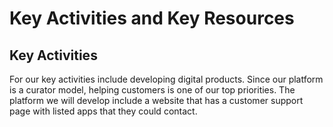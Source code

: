 # Key Activities and Key Resources

## Key Activities

For our key activities include developing digital products. 
Since our platform is a curator model, helping customers is one of our top priorities. 
The platform we will develop include a website that has a customer support page with listed apps that they could contact. 
